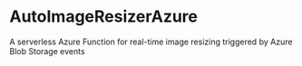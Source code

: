 # AutoImageResizerAzure
A serverless Azure Function for real-time image resizing triggered by Azure Blob Storage events
